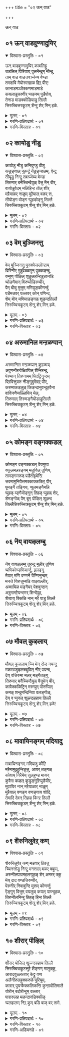 +++
title = "०२ ऊन् वाड"

+++

ऊन् वाड


## ०१ ऊन् वाडवुण्णादुयिर्

<details open><summary>विश्वास-प्रस्तुतिः - ०१</summary>

ऊन् वाडवुण्णादुयिर् कावलिट्टु  
उडलिल् पिरियाय् पुलनैन्दुम् नॊन्दु,  
ताम् वाड वाडत्तवञ्जॆय्य वेण्डा  
तमदावि मैयोरुलहाळ हिऱ् पीर्\!  
कानाडमञ्ञैक्कणमाडमाडे  
कयलाडुकाणीर् प्पऴनम् पुडैपोय्,  
तेनाड माडक्कॊडियाडु तिल्लै  
त्तिरुच्चित्तरकूटम् शॆन्ऱु शेर् मिन् हळे.
</details>

<details><summary>मूलम् - ०१</summary>

ऊन् वाडवुण्णादुयिर् कावलिट्टु  
उडलिल् पिरियाय् पुलनैन्दुम् नॊन्दु,  
ताम् वाड वाडत्तवञ्जॆय्य वेण्डा  
तमदावि मैयोरुलहाळ हिऱ् पीर्\!  
कानाडमञ्ञैक्कणमाडमाडे  
कयलाडुकाणीर् प्पऴनम् पुडैपोय्,  
तेनाड माडक्कॊडियाडु तिल्लै  
त्तिरुच्चित्तरकूटम् शॆन्ऱु शेर् मिन् हळे.
</details>

<details><summary>गरणि-प्रतिपदार्थः - ०१</summary>

ऊन् वाड = मांसवु ऒणगुवन्तॆ, उण्णादु = उण्णदे \(उपवासविद्दु\), उयिर् = प्राणगळिगॆ, कावलिट्टु = कावलु हाकि, उडलिल् = देहदल्लि, पिरिया = अगलदॆ इरुव, पुलन् = इन्द्रियगळु, ऐन्दुम् = ऐदन्नू, नॊन्दु = नोयिसि, ताम् वाडवाड = नीवुगळे बाडि सॊरगुवन्तॆ, तवम = तपस्सन्नु, शॆय्य वेण्डा = माडबेडि, तमदु आ = निम्मदे आगि, इमैयोर् उलहु = अवरर लोकवन्नु, आळहिऱ् पीर् = आळलिरुववरे, कान् आड = काडुगळु \(तोपुगळु\) अलुगाडुत्तिरुव, मञ्ञै = नविलुगळ, कणम् = तण्डगळु, आड = आडुवन्थ, माडे = पशुगळे, कयल् = मीनुगळे, आड = आडुवन्थ, स्थळवन्नु, काणीर् = काणिरि, पऴनम् = सरोवरगळ, पुडै = मग्गुलल्लि, पोय् = होगि, तेन् आड = दुम्बिगळु आडुवन्थ, माडम् = महडि मनॆगळ, कॊडि आडु = ध्वजगळु आडुत्तिरुव, तिल्लै तिरुच्चित्तरकूटम् = तिल्लै चित्रकूट क्षेत्रवन्नु, शॆन्ऱु = होगि, शेर् मिन् हळे = सेरिरि. 
</details>

<details><summary>गरणि-विस्तारः - ०१</summary>

निम्मदॆ आद अमरर लोकवन्नु आळलिरुववरे, मांसवु ऒणगुवन्तॆ उण्णदॆ उपवासविद्दुकॊण्डु, प्राणगळिगॆ कावलिट्टु, देहदल्लि अगलदॆ इरुव पञ्चेन्द्रियगळन्नु नोयिसि, नीवू बाडि सॊरगुवन्तॆ तपस्सन्नु माडबेडि. काडुगळु तोपुगळू आडुत्तिरुव, नविलुगळ तण्डगळु आडुत्तिरुव, पशुगळू, मीनुगळू आडुत्तिरुव, स्थळवन्नु काणिरि. सरोवरगळ मग्गुलल्लि होगि, दुम्बिगळु आडुत्तिरुव महडिमनॆगळ ध्वजगळु \(बळ्ळिगळू\) आडुत्तिरुव तिल्लै तिरुच्चित्रकूटवॆम्ब क्षेत्रक्कॆ होगि सेरि.

पुण्यक्षेत्रगळिगॆ होगुवुदु भक्तिय उत्कर्षक्कू मोक्षक्कू बहळ सुलभवाद उपायवॆन्दु इल्लि आळ्वाररु स्वारस्यवागि हेळुत्तारॆ. 

आळ्वाररु हेळुत्तारॆ- मोक्षक्कॆ मार्गवावुदु? वेदगळ कालदिन्दलू बन्दिरुव ऎरडु मार्गगळिवॆ. ऒन्दु निवृत्ति मार्ग; मत्तॊन्दु प्रवृत्ति मार्ग. निवृत्ति मार्गद रीतियल्लि मनुष्यनु प्रापञ्चिकवाद वस्तुविषयगळिन्द, आशॆ आकाङ्क्षॆगळिन्द, इन्द्रियचापल्यक्कॆ ऒळगागुव ऎल्लदरिन्दलू दूरवागुवुदु. इन्द्रियगळन्नु जयिसि मनस्सन्नु निग्रहिसि भगवन्तनन्नु पडॆयुवुदु. प्रवृत्ति मार्गदल्लि मनुष्यनु प्रपञ्चद नडुवॆये इद्दुकॊण्डु, प्रापञ्चिक सुखसन्तोषगळन्नु अनुभविसुत्तले, भगवन्तनन्नु काणुवुदु.

मनस्सन्नु निग्रहिसुवुदक्कॆ, इन्द्रियगळन्नु वशपडिसिकॊळ्ळुवुदक्कॆ, निवृत्तिमार्गदल्लि, देहवन्नु चॆन्नागि दण्डिसबेकु. अदक्कागि, उपवासादि व्रतगळन्नाचरिसुवुदु. प्राणरक्षणॆगॆन्दु गॆड्डॆगॆणसुगळन्नु तिन्नुवुदु, नीरु कुडियुवुदु. इन्द्रियगळन्नु कुन्दिसुवुदक्कागि कठिणवाद रीतियल्लि, ऎन्दरॆ, बॆङ्किय नडुवॆयो, उरिबिसिलिनल्लियो, कुत्तिगॆय तनक नीरिनल्लियो इद्दुकॊण्डु, अवुगळिन्द ऒदगुव कष्टगळन्नु सङ्कटगळन्नु लॆक्किसदॆ, तपस्सु माडुवुदु. आदरॆ, इष्टु कष्टपट्टु देहदण्डनॆ माडुवुदरिन्द बरुवुदेनु? उपवास तपस्सुगळिन्द मांसवु क्षीणिसुत्तदॆ. अदर बल कुग्गुत्तदॆ. मैऒणगुत्तदॆ. इन्द्रियगळिगू देहक्कू नोवुण्टागुत्तदॆ. दुर्जयवाद इन्द्रियगळन्नु जयिसिदन्तॆ आगुवुदे इल्ल. 

ई कठिणवाद मार्गवन्नु हिडियदॆ, मोक्षार्थिगळु सरळवाद हितकरवाद इन्नॊन्दु मार्गवन्नु अनुसरिसबेकु. प्रकृतिये नक्कु नलिसुव रम्यवाद स्थळगळल्लि भगवन्तनु अर्चावतारियागि नॆलसिरुवुदरिन्द, मोक्षार्थिगळु, याव बगॆय त्यागवन्नू माडदॆ, प्रकृतिय नडुवॆये इद्दुकॊण्डु, भगवन्त आ दिव्यमूर्तियन्नु कण्डु, कण्मनगळन्नु तणिसि, मनसार हॊगळि हाडुत्ता आनन्दिसबेकु. ई बगॆय पुण्यक्षेत्रगळु भारतदेशदल्लि हेरळवागिवॆ. “तिल्लैतिरुच्चित्रकूटम्” ऎम्बुदु अन्थ ऒन्दु क्षेत्र. पुरातनवाद प्रसिद्धवाद स्थळविदु. काडिनिन्द, विधविधवाद गिडमरबळ्ळिगळिन्द तुम्बिरुव सुन्दरवाद स्थळ. मरगिडगळन्नाश्रयिसि गाळियु हितकरवागि बीसुत्ता, अवुगळन्नु अलुगिसुवुदु. कॆळगॆ, नॆरळल्लि नविलुगळ तण्डगळु मैमरॆतु तम्म गरिगळन्नु कॆदरि कुणियुत्ता नलियुत्तिरुवुदन्नु आ मरगिडगळु अनुकरिसुवुवो काणॆ\! समृद्धवागि बॆळॆदिरुव हसुरुहुल्लन्नु मेयुत्ता, तम्पाद नीरन्नु कुडियुत्ता दनकरुगळु अल्लि आनन्दिसुत्तवॆ. अल्लिरुव नीरनॆलॆगळल्लि मीनुगळु स्वच्छन्दवागि चिम्मुत्ता नॆगॆदाडुत्तवॆ. दुम्बिगळु मधुपानमाडि मत्तवागि गानमाडुत्तवॆ, हीगॆ आनन्दवे मैवॆत्तन्तॆ इरुव ई रम्यवाद प्रकृतिय नडुवॆ, सुन्दरवाद महडिमनॆगळ मेलॆ ध्वजगळु हाराडुत्तिरलु, भगवन्तनु नित्यवासमाडुव ई दिव्यक्षेत्रक्कॆ मोक्षार्थियु होगलेबेकु. अदक्कॆ सरोवरगळ मग्गुलल्ले ऒळ्ळॆय दारियिदॆ. अल्लि, भगवन्तनन्नु सन्दर्शिसि, कण्मनगळन्नु तणिसि, मनसारहॊगळि हाडुत्ता बन्दरॆ, मोक्षवु तप्पदॆ लभिसुवुदु.
</details>


## ०२ कायोडु नीडु

<details open><summary>विश्वास-प्रस्तुतिः - ०२</summary>

कायोडु नीडु कनियुण्डु वीशु  
कडुङ्गाल् नुहर्न्दु नॆडुङ्जालम्, ऐन्दु  
तीयूडु निन्ऱु तवञ्जॆय्य वेण्डा  
तिरुमार् बनैच्चिन्दैयुळ् वैत्तु मॆन् बीर्,  
वायोडुवेदम् मलिहिन्ऱ तॊल् शीर्  
मऱैयाळर् नाळुम् मुऱैयाल् वळर् त्त,  
तीयोङ्ग वोङ्ग प्पुहऴोङ्गु तिल्लै  
त्तिरुच्चित्रकूटम् शॆन्ऱु शेर् मिन् हळे.
</details>

<details><summary>मूलम् - ०२</summary>

कायोडु नीडु कनियुण्डु वीशु  
कडुङ्गाल् नुहर्न्दु नॆडुङ्जालम्, ऐन्दु  
तीयूडु निन्ऱु तवञ्जॆय्य वेण्डा  
तिरुमार् बनैच्चिन्दैयुळ् वैत्तु मॆन् बीर्,  
वायोडुवेदम् मलिहिन्ऱ तॊल् शीर्  
मऱैयाळर् नाळुम् मुऱैयाल् वळर् त्त,  
तीयोङ्ग वोङ्ग प्पुहऴोङ्गु तिल्लै  
त्तिरुच्चित्रकूटम् शॆन्ऱु शेर् मिन् हळे.
</details>

<details><summary>गरणि-प्रतिपदार्थः - ०२</summary>

कायॊडु = कायियन्नू, नीडु कनि = कळित हण्णन्नू, उण्डु = उण्डु, वीशु = बीसुव, कडु काल् = कॆट्टगाळियन्नु, नुहर्न्दु = सेविसि, नॆडुङ्गालम् = बहुकाल, ऐन्दु तीऊडु= पञ्चाग्निगळ नडुव, निन्ऱु = \(निन्तु\) इद्दुकॊण्डु, तवम् = तपस्सन्नु, शॆय्य वेण्डा = तपस्सु माडबेड, तिरुमार् बनै = श्रीदेवियन्नु वक्षदल्लि उळ्ळवनन्नु, चिन्दैयुळ् = चिन्तनॆयल्लि, वैत्तुम् ऎन् बीर् = इट्टुकॊळ्ळबेकॆन्नुववरे, वाय् = बायल्लि, ओदु वेदम् = वेदवन्नु पठिसुत्ता, मलिहिन्ऱ = मलॆतिरुव, तॊल् शीर् = पुरातनकीर्तियन्नुळ्ळ, मऱैयाळर् = वेदविद्वांसरु, नाळुम् = ऎडॆबिडदॆ, मुऱैयाल् = क्रमबद्धवागि, वळर् त्त = बॆळॆसिकॊण्डु बन्द, ती= अग्निकार्यगळु, ओङ्ग ओङ्ग = वृद्धिहॊन्दुत्ता हॊन्दुत्ता, पुहऴ् = कीर्तियु, ओङ्गु = बॆळॆदिरुव, तिल्लै तिरुचित्रकूटम् = तिल्लैचित्रकूटक्कॆ, शॆन्ऱु= होगि, शेर् मिन् हळे = सेरिरि. 
</details>

<details><summary>गरणि-विस्तारः - ०२</summary>

श्रीदेवियन्नु वक्षस्थलदल्लि उळ्ळवन चिन्तनॆयल्लिये इरबेकॆन्नुववरे, कायियन्नू कळिक ऒणगिद हण्णन्नू तिन्दु, बीसुव कॆट्ट गाळियन्नु सेविसि, बहुकाल पञ्चाग्निगळ नडुवॆ इद्दुकॊण्डु तपस्सन्नु माडबेडिरि. बायल्लि वेदवन्नु पठिसुत्ता मलॆतिरुव पुरातन कीर्तियन्नुळ वेद विद्वांसरु ऎडॆबिडदॆ क्रमबद्धवागि बॆळॆसिकॊण्डु बन्द अग्निकार्यगळु हॆच्चुहॆच्चागि नडॆयुत्तिरुव कीर्तिबॆळॆदिरुव तिल्लै तिरुचित्रकूटक्कॆ होगि सेरिरि. 

आळ्वाररु हेळुत्तारॆ- लक्ष्मीपतियाद श्रीमन्नारायणनन्नु ऎडॆबिडदॆ चिन्तिसुत्ता मोक्षवन्नु गळिसिकॊळ्ळबेकॆन्नुववरे, काडिनल्लि निमगॆ सिक्किद कायन्नो कळित हण्णन्नो तिन्नुत्ता, ऒळ्ळॆयदु कॆट्टदु ऎन्नदॆ ऎन्थ गाळि बीसिदरॆ अदन्नु सेविसुत्ता, लॆक्कविल्लदष्टु काल पाञ्चाग्निगळ नडुवॆ निन्तो, कुळितो, बहळ कठिणवाद तपस्सन्नु आचरिसबेकाद्दिल्ल. अदु देहवन्नु व्यर्थवागि दण्डिसि कृशिसुव प्रयत्न मात्रवे. नीवु बहुकालदिन्द जपिसुत्ता, गार्हपत्याग्नियल्लि विधिवत्तागि मूरुवेळॆगळन्नु नडॆसबेकाद अग्निकार्यगळ मूलक, अदन्नु बॆळॆसिकॊण्डु बरुव सिरिवन्तराद वैदिकरु नॆलसिरुव तिल्लै तिरुचित्रकूटक्कॆ होगि सेरिरि. अल्लि पवित्रवाद आ वैदिकरु भजिसि पूजिसुव भगवन्तन सेवॆ माडुत्ता, मुक्तियन्नु सुलभवागि पडॆयिरि.
</details>


## ०३ वॆम् बुञ्जिनत्तु

<details open><summary>विश्वास-प्रस्तुतिः - ०३</summary>

वॆम् बुञ्जिनत्तु पुनक्केऴलॊन्ऱाय्  
विरिनीर् मुदुवॆळ्ळमुन् पुक्कऴन्दु,  
वम्बुण् पॊऴिल् शूऴुलहन्ऱिडुत्तानडि  
प्पोडणैवान् विरुप्पोडिरुप्पीर्,  
पैम् बॊन्नु मुत्तुम् मणियुङ्कॊणर्न्दु  
पडैमन्नवर् पल्लवर् कोन् पणिन्द,  
शॆम् बॊन् मणिमाडङ्गळ् शूऴन्दतिल्लै  
त्तिरुच्चित्रकूटम् शॆन्ऱु शेर् मिन् हळे.
</details>

<details><summary>मूलम् - ०३</summary>

वॆम् बुञ्जिनत्तु पुनक्केऴलॊन्ऱाय्  
विरिनीर् मुदुवॆळ्ळमुन् पुक्कऴन्दु,  
वम्बुण् पॊऴिल् शूऴुलहन्ऱिडुत्तानडि  
प्पोडणैवान् विरुप्पोडिरुप्पीर्,  
पैम् बॊन्नु मुत्तुम् मणियुङ्कॊणर्न्दु  
पडैमन्नवर् पल्लवर् कोन् पणिन्द,  
शॆम् बॊन् मणिमाडङ्गळ् शूऴन्दतिल्लै  
त्तिरुच्चित्रकूटम् शॆन्ऱु शेर् मिन् हळे.
</details>

<details><summary>गरणि-प्रतिपदार्थः - ०३</summary>

वॆम् बुम्= अतिशयवाद, चिनत्तु = कोपद, पुनम् = बॆट्टद तप्पलिन, केविल् ऒन्ऱु आय् = हन्दियॊन्दागि, विरिनीर् = विस्तारवागि हरडिद, मुदुनीर् = कडलिन, वॆळ्ळम् = प्रवाहद, उळ् = ऒळ्गॆ, पुक्कु = हॊक्कु, अऴुन्दु = मुळुगि, वम् बु उण्= परिमळवन्नु बीसुव, पॊऴिल् = तोपुगळिन्द सुत्तुवरिदिरुव, उलहु = भूलोकवनु, अन्ऱु = अन्दु, ऎडुत्तान् = ऎत्तिदवन \(उद्धरिसिदवन\), अडिपोदु= पादकमलगळन्नु, अणैवान् = सेरबेकॆम्ब, विरुप्पोडु = आशॆयिन्द, इरुप्पीर् = कूडिरुववरे, पै = सुन्दरवाद, पॊन्नु = हॊन्नन्नू, मुत्तुम्= मुत्तुगळन्नू, मणियुम् = रत्नगळन्नू, कॊणर्न्दु = तन्दु, पडै = सेनॆगळिण्ड कूडिद, मन्नवर् = राजरू, पल्लवर् कोन् = पल्लवर राजनू, पणिन्द = सेवॆसल्लिसिद, शॆम् = कॆम्पु, पॊन् = चिन्नदिन्दलू, मणि = रत्नगळिन्दलू कूडि आद, माडाङ्गळ् = महडि मनॆगळिन्द, शूऴ्न्द = सुत्तुवरिदिरुव, तिल्लै तिरुचित्रकूटम् = तिल्लैतिरुचित्रकूटवन्नु, शॆन्ऱु = होगि, शेर् मिन् हळे = सेरिरि. 
</details>

<details><summary>गरणि-विस्तारः - ०३</summary>

असाध्यवाद कोपद बॆट्टद \(काडिन\) हन्दियॊन्दागि, विस्तारवागि हरडिरुव कडलिन प्रवाहद ऒळक्कॆ हॊक्कू, मुळुगि, परिमळवन्नु बीसुव तोपुगळिन्द सुत्तुवरिदिरुव भूलोकवन्नु, अन्दु, ऎत्ति उद्धरिसिदवन पादकमलगळन्नु सेरबेकॆम्ब आशॆयिन्द कूडिरुववरे, सुन्दरवाद हॊन्नु, मुत्तु, रत्नगळन्नु तन्दु सेनॆगळिन्द कूडिद राजरू पल्लवराजनू सेवॆसल्लिसिद कॆम्पु चिन्न मत्तु रत्नगळन्तॆ इरुव महडिमनॆगळिन्द सुत्तुवरिदिरुव तिल्लै तिरुचित्रकूटक्कॆ होगि सेरिरि.

आळ्वाररु हेळुत्तारॆ- हिन्दॆ, हिरण्याक्षनु भूमियन्नु कद्दु, अदरॊन्दिगॆ कडलल्लि अडगिकॊण्डाग, भगवन्तनु काडुहन्दिय रूपवन्नु तळॆदु, कडलल्लि आळक्कॆ मुळुगि, सस्यसमृद्धवू सुन्दरवू आद भूमियन्नु उद्धरिसिदनु. अदरल्लि वासिसुव जनरन्नु उद्धरिसुवुदु अवनिगॆ हॆच्चल्ल. भगवन्तन पादारविन्दगळन्नु सेरबेकॆम्ब आशॆयुळ्ळवरे, राजाधिराजरु तम्मतम्म विशिष्टसेनापरिवारदॊन्दिगॆ, हॊन्नु मुत्तु रत्नगळन्नु सुरिदु, पादसेवॆ सल्लिसिद तिल्लैतिरुचित्रकूटक्कॆ होगि, भगवन्तनन्नु भजिसि पूजिसि, बहळ सुलभवागि मुक्तियन्नु पडॆयिरि.
</details>


## ०४ अरुमानिल मन्ऱळप्पान्

<details open><summary>विश्वास-प्रस्तुतिः - ०४</summary>

अरुमानिल मन्ऱळप्पान् कुऱळाय्  
अवुणन्पॆरुवेळ्वियिल् शॆन्ऱिरन्दु,  
पॆरुमान् तिरुनामम् पिदट्रिनुन्दम्  
पिऱवित्तुयरु नीङ्गुदुमॆन्नऱ् पीर्,  
करुमाकडलुळ् किडन्दानुवन्दुहवैना  
वाविनणैप्पळ्ळियिन् मेल्,  
तिरुमाल् तिरुमङ्गैयॊडाडुतिल्लै  
त्तिरुच्चित्रकूटम् शॆन्ऱु शेर् मिन् हळे.
</details>

<details><summary>मूलम् - ०४</summary>

अरुमानिल मन्ऱळप्पान् कुऱळाय्  
अवुणन्पॆरुवेळ्वियिल् शॆन्ऱिरन्दु,  
पॆरुमान् तिरुनामम् पिदट्रिनुन्दम्  
पिऱवित्तुयरु नीङ्गुदुमॆन्नऱ् पीर्,  
करुमाकडलुळ् किडन्दानुवन्दुहवैना  
वाविनणैप्पळ्ळियिन् मेल्,  
तिरुमाल् तिरुमङ्गैयॊडाडुतिल्लै  
त्तिरुच्चित्रकूटम् शॆन्ऱु शेर् मिन् हळे.
</details>

<details><summary>गरणि-प्रतिपदार्थः - ०४</summary>

अरु = बहळ, मा = दॊड्ड, निलम् = भूमियन्नु, अन्ऱु = अन्दु, अळप्पान् = अळॆयुवुदक्कागि, कुऱळ् आहि = वामनरूपियागि, अवुणन् = राक्षसन,पॆरु = दॊड्ड, वेळ् वियिल् शॆन्ऱु = याग शालॆगॆ होगि, इरन्दु = याचिसिद, पॆरुमान् = सर्वेश्वरन, तिरु = पवित्रवाद, नामम् = नामवन्नु, पिदट्रि = ऒदरुत्ता, नुम् तम् = निम्मनिम्म, पिऱवि = जन्मगळ, तुयर् = दुःखवन्नु, नीङ्गुदुम् = नीगिसिकॊळ्ळबेकॆन्दु, ऎन्नहिऱ् पीर् = नॆनॆयुत्तिरुववरे \(भाविसिकॊण्डिरुववरे\), करु = कप्पगॆ, मा = बलुदॊड्डदाद, कडल् उळ् = कडलल्लि,कवै = कवलु, ना = नालगॆय, अरविन् = हाविन, पळ्ळियिन् अणै मेल् = मॆत्तनॆय \(मलगुव\) हासुगॆय मेलॆ, उवन्दु = मॆत्तनॆय \(मलगुव\) हासुगॆय मेलॆ, उवन्दु = आनन्ददिन्द, किडन्दान् = पवडिसिरुव, तिरुमाल् = सर्वेश्वरनु, तिरुमङ्गैयोडु = श्रीदेवियॊडनॆ, आडु = \(नित्यवासमाडुव\) विहरिसुव, तिल्लैतिरुचित्रकूटम् = तिल्लैतिरुचित्रकूटवन्नु, शॆन्ऱु= होगि, शेर् मिन् हळे = सेरिरि. 
</details>

<details><summary>गरणि-विस्तारः - ०४</summary>

दिव्याद्भुत सामर्थ्यवुळ्ळ सर्वेश्वरन पवित्रनामगळन्नु ऎडॆबिडदॆ नॆनॆयुत्ता उच्चरिसुत्ता मनुष्यनु तन्न जन्मजन्मान्तरगळ पापराशियन्नु तॊडॆदु हाकबहुदु. ई जन्मद दुःखसङ्कटगळन्नु तॊलगिसिकॊळ्ळबहुदु. पुनर्जन्मवन्नु नीगिसिकॊळ्ळबहुदु. हीगॆ भाविसिकॊण्डु, भगवन्तन नामोच्चारणॆ माडुत्तले कालकळॆयुव भक्तरिगॆ आळ्वाररु हितवचनवन्नु नुडियुत्तारॆ. “अपारवाद कडलल्लि शेषनमेलॆ पवडिसिरुव सर्वेश्वरनु श्रीदेवियॊडनॆ विहरिसुत्ता, तिल्लैतिरुचित्रकूटदल्ले नॆलसिद्दानॆ. अल्लिगॆ होगि, भगवन्तन पादारविन्दगळन्नु सन्दर्शिसि, अवनन्नु भजिसि पूजिसि, सुलभवागि मोक्षवन्नु पडॆयिरि”. 

विस्तारवाद भूलोकवन्नॆल्ला तन्न ऒन्दे हॆज्जॆयिन्द अळॆदुकॊण्डद्दु वामन-त्रिविक्रमर अद्भुत पराक्रमवॆम्बुदु स्वामिय सामर्थद ऒन्दु निदर्शन मात्र.
</details>


## ०५ कोमङ्ग वङ्गक्कडल्

<details open><summary>विश्वास-प्रस्तुतिः - ०५</summary>

कोमङ्ग वङ्गक्कडल् वैयमुय्य  
क्कूलमन्नरङ्गम् मऴुविल् तुणिय,  
तामङ्गमरुळ् पडैतॊट्टवॆन्ऱि  
त्तवमामुनियैत्तमक्काक्ककिऱ् पीर्,  
पूमङ्गै तङ्गिय, प्पुलमङ्गैमन्नि  
प्पुहऴ् म्ङ्गैयॊङ्गुन् तिहऴ् प्पुहळ् शेर्,  
शेमङ्गॊळ् पैम् बूम् पॊऴिल् शूऴ्न्द  
तिल्लैत्तिरुच्चित्रकूटम् शॆन्ऱु शेर् मिन् हळे.
</details>

<details><summary>मूलम् - ०५</summary>

कोमङ्ग वङ्गक्कडल् वैयमुय्य  
क्कूलमन्नरङ्गम् मऴुविल् तुणिय,  
तामङ्गमरुळ् पडैतॊट्टवॆन्ऱि  
त्तवमामुनियैत्तमक्काक्ककिऱ् पीर्,  
पूमङ्गै तङ्गिय, प्पुलमङ्गैमन्नि  
प्पुहऴ् म्ङ्गैयॊङ्गुन् तिहऴ् प्पुहळ् शेर्,  
शेमङ्गॊळ् पैम् बूम् पॊऴिल् शूऴ्न्द  
तिल्लैत्तिरुच्चित्रकूटम् शॆन्ऱु शेर् मिन् हळे.
</details>

<details><summary>गरणि-प्रतिपदार्थः - ०५</summary>

को = \(दुष्ट\) क्षत्रियरु, मङ्ग = नाशवागुवन्तॆयू, वङ्गम् कडल् = दॊड्ड हडगुगळु सञ्चरिसुव कडलिनिन्द सुत्तुवरिद, वैयम् = भूलोकवु, उय्य = उज्जीवनगॊळ्ळुवन्तॆयू, कुलमन्नर् = श्रेष्ठराजन, अङ्गम् = अङ्गगळु, मऴुविल् = गण्डुगॊडलियिन्द, तुणिय = तुण्डरिसुवन्तॆयू, ताम् = ताने, अङ्गु = आ, अमरुळ् = युद्धरङ्गदल्लि, पडैतॊट्ट = आयुधवन्नु हिडिदु, वॆन्ऱि = जयवन्नु पडॆद, तवम् = तपस्वियाद, मा = महा, मुनियै = मुनियन्नु, तमक्कू = निम्मन्नु आक्कूहिर् पीर् = उद्धरिसुववननागि माडिकॊळ्ळलॆळसुववरे, पू मङ्गै = श्रीदेवियु, तङ्गि = तङ्गि इरुव, पुलम् मङ्गै = भूदेवियु, मन्नि = नॆलसिरुव, पुहऴ् मङ्गै = कीर्तिदेवियु, ऎङ्गुम् = ऎल्लॆल्लियू, तिहऴ = बॆळगलु, पुहऴ् शेर् = हॊगळिकॆयिन्द कूडिद, शेमम् कॊळ् = क्षेमदिन्दिरुव, पै = हरडिद सॊबगिन, पू पॊऴिल् = हूदोटगळिन्द, शूऴ्न्द = सुत्तुवरिदिरुव, तिल्लै तिरुचित्रकूटम् = तिल्लै तिरुचित्रकूटवन्नु, शॆन्ऱु = होगि, शेर्मिन् हळे = सेरिरि. 
</details>

<details><summary>गरणि-विस्तारः - ०५</summary>

दुष्टक्षत्रियरु नाशवागुवन्तॆयू, दॊड्डदॊड्ड हडगुगळु सञ्चरिसुव कडलिनिन्द सुत्तुवरिदिरुव भूलोकवु उज्जीविसुवन्तॆयू, श्रेष्ठनाद राजन अङ्गगळु गण्डुगॊडलियिन्द तुण्डरिसि बीळुवन्तॆयू, ताने आ युद्धभूमियल्लि आयुधवन्नु हिडिदुजयगळिसिद तपस्वियाद महामुनियन्नु निम्म उद्धारकनन्नागि माडिकॊळ्ळलॆळसुववरे, श्रीदेवियू भूदेवियू नित्यवासमाडुव मत्तु कीर्तिदेवियु ऎल्लॆल्लियू बॆळगुव हॊगळिकॆयिन्द कूडिद क्षेमदिन्दिरुव हरडिद सॊबगिन हूदोटगळिन्द सुत्तुवरिदिरुव तिल्लैतिरुचित्रकूटक्कॆ होगि सेरिरि.

ई पाशुरदल्लि भगवन्तन दशावतारगळल्लि ऒन्दाद परशुरामावतारद हिरिमॆयन्नु आळ्वाररु हॊगळिहाडिद्दारॆ. 

भगवन्तन विभवावतारगळन्नु अरितुकॊळ्ळुवुदु सुलभवल्ल. विभवावतारगळल्लि मुख्यवॆन्दू अमुख्यवॆन्दू ऎरडु बगॆयागि विङ्गडिसिद्दारॆ. अमुख्यवाद विभववतारवन्नू स्वरूपावेशावतारवॆन्दू शक्त्यावेशावतारवॆन्दू ऎरडु बगॆयन्नु गुरुतिसुत्तारॆ. भगवन्तनु तन्न स्वरूपदॊडनॆ चेतनरल्लि आवेशहॊन्दुवाग स्वरूपवेशविभवादतारव् उण्टागुत्तदॆ. परशुराम, बलराम – इवरु ई बगॆय अवतारक्कॆ निदर्शन. ई अवतारक्कॆ कारणवाद गुरियन्नु साधिसिद कूडले इदु तानागि अडगिहोगुत्तदॆ.  
शक्त्यावेश विभवातारदल्लि भगवन्तनु तन्न शक्तिय अंशवन्नु चेतनरल्लि आवेशगॊळिसुत्तानॆ. अर्जुन, व्यास,- इवरु ई बगॆय अवतारक्कॆ निदर्शनवॆन्नबहुदु.  
गुरियन्नु साधिसुववरॆगॆ मात्रवे आ चेतनरल्लि भगवच्छक्तियिद्दु अदु साधनॆयाद कूडले शक्ति अळियुत्तदॆ. 

परशुरामावतारवॆन्दु ई बगॆय विभवावतारवुण्टादुदेतक्कॆ? इदक्कॆ कारणवे दुष्टशक्तिय निरसन. ई अवतारद कथॆयन्नु सङ्क्षेपवागि हेळबहुदु. हिन्दॆ, कार्तवीर्यार्जुन ऎम्बवनु ऒब्ब श्रेष्ठराज. अवनु हैहयदेशर राज. माहिष्मति ऎम्ब नगरदल्लिद्द. अवनु श्रीमन्नारायणन अंशवाद दत्तात्रेयनन्नु आराधिसि, आतन अनुग्रहदिन्द साविरतोळुगळन्नू, शत्रुदुस्साध्यवाद पराक्रमवन्नू, अपरिमित देहबलवन्नू, आणिमाद्यष्ट सिद्धिगळन्नू पडॆदुकॊण्ड. इदरिन्द, कॊब्बिदवनागि, ऒन्दु दिन अवनु तन्न स्त्रीयरॊडनॆ रेवानदियल्लि जलक्रीडॆयाडलु बन्द. नदियल्लि नीरु अदक्कॆ तक्कष्टु इल्लद कारण, तन्न साविर तोळुगळिन्द अदक्कॆ बलवाद ऒड्डु कट्टिदनु. अदे समयदल्लि लङ्कॆय राजनाद रावणासुरनु कार्तवीर्यनन्नु सोलिसिबिडबेकॆन्दु बयसि, तन्न अपारसेनॆयन्नु तन्दु आ नदिय मरळदण्डॆय मेलॆ बीडुबिट्टिद्दनु. कार्तवीर्यन ऒड्डिनिन्द नदियल्लि नीरु तुम्बि, बेरॆबेरॆ शाखॆगळागि रभसदिन्द हरियलु मॊदलायितु. रावणन सैन्यवॆल्ल इदरिन्द कॊच्चिहोयितु. इदन्नु कण्डु रावणनिगॆ कोप बन्तु. कार्तवीर्यनॊडनॆ युद्धक्कॆ निन्तनु. कार्तवीर्यनु अवनन्नु ऒन्दु सण्ण कोतियन्नु कट्टुवन्तॆ कट्टि हाकि, बहुकाल सॆरॆयल्लिट्टनु. अवन अवस्थॆयन्नु स्त्रीयरॆल्लरू नोडि कैतट्टि नक्करु. ऎष्टो कालद बळिक रावणनु सॆरॆयिन्द मुक्तनागि लङ्कॆयन्नु सेरिदनु. कार्तवीर्यनॆन्दरॆ अष्टु शक्तिवन्त\! 

ऒन्दु सल ई कार्तवीर्यनु बेटॆयाडलु काडिगॆ होद. अल्लि स्वेच्छॆयागि सञ्चरिसुत्ता, जमदग्नि महर्षिगळ आश्रमक्कॆ बन्दनु. अतिथियागि बन्द राजनन्नु महर्षिगळु यथोचितवागि गौरविसिदरु. स्वर्गदिन्द, तम्म तपश्शक्तियिन्द, कामधेनुवन्नु करॆतरिसि, अदर सहायदिन्द कार्तवीर्यनिगू अवन परिवारक्कू अत्युत्तमवाद आतिथ्यवन्नु नडॆसिदनु. काडिन ऋषिगॆ इष्टॆल्ल उपचारमाडलु हेगायितु ऎन्दु कार्तवीर्यनिगॆ तिळिद कूडले, अवनु अदक्कॆ मुख्यआधारवाद कामधेनुवन्नु बलात्कारदिन्द ऎळॆदुकॊण्डु तन्न नगरक्कॆ ऒय्युवन्तॆ तन्नवरिगॆ आज्ञापिसिदनु. महर्षिगळु बेडवॆन्दरू, कामधेनुवे अड्डिपडिसिदरू बिडलिल्ल. 

जमदग्नि महर्षिगळिगॆ परशुरामनु ऒब्ब मग. अवनिगॆ विष्णुधनुस्सू गण्डुगॊडलियू आयुधगळु. कार्तवीर्यन हद्दुमीरिद वर्तनॆ परशुरामनिगॆ तिळियितु. कूडले, अवनु, कार्तवीर्यनन्नु बॆन्नट्टिदनु. अवनन्नु होराटदल्लि ऎदुरिसि, अवन साविर तोळुगळन्नु कडिदुहाकिदनु. कार्तवीर्यन अनेक मक्कळु परशुरामन अमित पराक्रमक्कॆ हॆदरि, कामधेनुवन्नु अवनिगॆ तन्दु ऒप्पिसिबिट्टरु. आदरॆ, अवरु तम्म द्वेषबुद्धियन्नु बिट्टुबिडदॆ, ऎल्लरू ऒट्टुगूडि, परशुरामनिल्लद समयवन्नु कादु, जमदग्नि महर्षिय आश्रमवन्नु प्रवेशिसि, आतन तलॆयन्नु कडिदु अदन्नु तम्मूरिगॆ कॊण्डॊय्दरु. परशुरामनु आश्रमक्कॆ बन्द कूडले, अवर उद्धटनतनक्कॆ कडुकोपगॊण्डु, तन्न गण्डुगॊडलियिन्दले अवरॆल्लरन्नू निर्नामगॊळिसिदनु. इदरिन्द आवेशगॊण्डु, क्षत्रिय कुलवे भूमियल्लिल्लदन्तॆ माडुवुदागि फणतॊट्टु इप्पत्तॊन्दु बारि भूप्रदक्षिणॆ नडॆसि, दुष्टक्षत्रियरनेकरन्नु निर्नामगॊळिसिदनु. 

दशरथरामनॆम्ब क्षत्रियनु जनकनल्लिद्द शिवधनुवन्नु मुरिदु सीतॆयन्नु मदुवॆयादनॆन्दु अवनिगॆ तिळियितु. सीताकल्याणद बळिक परिवारदॊडनॆ श्रीरामनु अयोध्यॆगॆ हिन्तिरुगुत्तिद्दाग, दारियल्लि अवनन्नु परशुरामनु अड्डगट्टि, तन्नल्लिद्द विष्णुधनुस्सिगॆ हॆदॆयेरिसॆन्दु अदन्नु ऒड्डिदनु. भगवन्त अंशावतारनाड श्रीरामनु आ धनुस्सिगॆ हॆदॆयेरिसिद्दल्लदॆ, अदक्कॆ ’लक्ष्य’वेनॆन्दु परशुरामनन्नु केळिदनु. आग परशुरामनु तन्न तहश्शक्तियन्नॆल्ला अदक्कॆ लक्ष्यवागिट्टु, तन्न हिन्दिन ’आवेश’ शक्तियन्नॆल्ला कळॆदुकॊण्डु, मत्तॆ मुनिवरनागि श्रीरामनन्नु तपस्सिगॆ होदनु. अदरॊन्दिगॆ परशुरामावतार समाप्तियायितु. परशुरामनु तन्न तायियाद रेणुकादेवियन्नू तन्न तम्मन्दिरन्नू तन्न तन्दॆय आज्ञॆयन्तॆ कडिदु हाकिद्दू, मत्तॆ तम्म तन्दॆयन्नु मॆच्चिसि अवरॆल्लरन्नू जीवन्तवागि पडॆदद्दू परशुरामावतारद मत्तॊन्दु अच्चरिय भाग. अदन्नु इल्लि बॆळॆसिल्ल. 

आळ्वाररु हेळुत्तारॆ- महातपस्वियू अमित पराक्रमियू, दिव्यतेजस्वियू, महामुनियू आद परशुरामनन्नु उपासिसुववरे, श्रीदेवि, भूदेवि, कीर्तिदेविगळॊडनॆ रम्यवाद प्रकृतिय नडुवॆ बॆळगुव भगवन्तनन्नु तिल्लै तिरु चित्रकूटक्षेत्रदल्लिये कण्डु आश्रयिसि, भजिसि पूजिसि, सुलभवागि मुक्तियन्नु पडॆयिरि. 

भगवन्तन बलभागदल्लि श्रीदेवियू ऎडबागदल्लि भूदेवियू नित्यवासमाडुत्तारॆ. कीर्तिदेवियॆम्ब मत्तॊब्ब महिषि भगवन्तन कीर्तियल्लि ऎडॆबिडदॆ ऎल्लॆल्लियू हरडुवुदरल्लि निरतळागिद्दाळॆ. ई मूवरु पट्ट महिषियरिन्द कूडिद भगवन्तनु तिल्लैतिरुचित्रकूटदल्लिये नॆलॆगॊण्डिद्दानॆ, ऎम्बुदु इल्लिय विवरणॆयॆनिसुत्तदॆ.
</details>


## ०६ नॆय् वायऴलम्बु

<details open><summary>विश्वास-प्रस्तुतिः - ०६</summary>

नॆय् वायऴलम्बु तुरन्दु मुन्नीर् तुणिय  
प्पणिकॊण्डणियार्न्दु, इलङ्गु  
मैयार् मणि वण्णनै यॆण्णिनुन्दम्  
मनत्ते यिरुत्तुम्बडि वाऴवल्लीर्,  
अव्वायिळ मङ्गैयर् पेशवुन्दान्  
अऱुमामऱैयन्दणर् शिन्दैपुह,  
शॆव्वाय् क्किळि नान् मऱै पाडु तिल्लै  
त्तिरुच्चित्रकूटम् शॆन्ऱु शेर् मिन् हळे.
</details>

<details><summary>मूलम् - ०६</summary>

नॆय् वायऴलम्बु तुरन्दु मुन्नीर् तुणिय  
प्पणिकॊण्डणियार्न्दु, इलङ्गु  
मैयार् मणि वण्णनै यॆण्णिनुन्दम्  
मनत्ते यिरुत्तुम्बडि वाऴवल्लीर्,  
अव्वायिळ मङ्गैयर् पेशवुन्दान्  
अऱुमामऱैयन्दणर् शिन्दैपुह,  
शॆव्वाय् क्किळि नान् मऱै पाडु तिल्लै  
त्तिरुच्चित्रकूटम् शॆन्ऱु शेर् मिन् हळे.
</details>

<details><summary>गरणि-प्रतिपदार्थः - ०६</summary>

नॆय् वाय् = बहळ हरितवाद बायुळ्ळ, अऴल् = बॆङ्कियन्नुगुळुव, अम्बु = बाणवन्नु, तुरन्दु = प्रयोगिसि, मुन्नीर् = समुद्रवन्नु, तुणिय = नाशपडिसलु यत्निसि, पणिकॊण्डु = \(अवन\) सेवॆयन्नु पडॆदु, अणि आर्न्द = आभरणगळिन्द तुम्बि, इलङ्गु = बॆळगुव, मै आर् = कपु तुम्बिद, मणिवण्ननै = नीलमणिय बण्णदवनन्नु, ऎण्णि = चिन्तिसि, नुन्दम् = निम्म निम्म, मनत्ते = मनदल्लि, इरुत्तुम् पडि = स्थिरगॊळिसुवन्तॆ, वाऴवल्लीर् = बदुकबल्लवरे, अव्वाय् = अन्थ बायियुळ्ळ, इळमङ्गैयर् = ऎळॆय हॆङ्गळु, पेशवुम् = हेळुत्तिरलु\(मातनाडुत्तिरलु\), तान् = अदु, अऱुम् = बहळ महत्ताद, मऱै = वेदपण्डितराद, अन्दणर् = \(वैदिक\) ब्राह्मणर, शिन्दैपुह = मनस्सन्नु होगुत्तिरलु, शॆम् वाय् किळि = कॆम्पुबायिन गिणियु, नान् मऱैपाडु = नाल्कुवेदगळन्नु हाडुत्तिरुव, तिल्लैतिरुचित्रकूटम् = तिल्लैतिरु चित्रकूटवन्नु, शॆन्ऱु = होगि, शेर्क् मिन् हळे = सेरिरि. 
</details>

<details><summary>गरणि-विस्तारः - ०६</summary>

ई पाशुरदल्लि भगवन्तन रामावतारद हिरिमॆयन्नु आळ्वाररु कॊण्डाडिद्दारॆ. यार मेलॆ कोपिसिकॊण्डरू सह, अवनु शरणु हॊक्कनॆन्दरॆ, अवनु कडुशत्रुवे आदरू सह अवनन्नु मन्निसि तन्नवनन्नागि माडिकॊळ्ळुव कारुण्य श्रीरामनदु. रावणन तम्मनाद विभीषणिगॆ अभयप्रदान माडिद्दू लङ्कॆय राज्यवन्नु रावणवधॆय नन्तर अवनिगॆ कट्टिद्दू ऒन्दु निदर्शन. विभीषणनु श्रीरामनिगॆ हेळिदनु “स्वामी, लङ्कॆयन्नु सेरबेकादरॆ समुद्रवन्नु दाटबेकु. अदक्कागि, तमगू तम्म सैन्यक्कू ऎडॆकॊडुवन्तॆ समुद्रराजनन्नु केळबेकल्लवे?” श्रीरामनु हाऎये कादुनोडिदनु. समुद्रराजन अलक्ष्यवन्नु कण्डु श्रीरामनु तीक्ष्णवाद अम्बन्नु तॊट्तु समुद्रवन्ने शोषिसिबिडुवॆनॆन्दू आग सेनॆयु सुलभवागि नडॆदु होगुबहुदॆन्दू सिद्धवागि निन्तनु. अदन्नु कण्डु समुद्रराजनु नडुनडुगुत्ता समुद्रक्कॆ सेतुवॆ कट्टबेकॆन्दू दक्कॆ तानु सहावन्नु माडुवुदागियू श्रीरामनल्लि नम्रनागि प्रार्थिसिकॊण्डनु. श्रीरामन कारुण्यक्कॆ इन्नॊन्दु निदर्शनविदु. भगवन्तनु परमकरुणाळु. अवनीग भक्तर उद्धारक्कागि तिल्लैतिरु चित्रकूटदल्लि नॆलसिद्दानॆ. 

तिल्लै तिरुचित्रकूटवु पुरातन संस्कृतियिन्द कूडिद्दु. अल्लि ऎल्लॆल्लियू वेदघोषवु तुम्बि तुळुकुत्तदॆ. वेदपारङ्गतराद वैदिक ब्राह्मणरु तावु अध्ययन अध्यापन माडुव नाल्कुवेदगळल्लियू प्रतिपादितवाद निजवस्तुवाद भगवन्तनन्नु अवर मनदल्लि स्थिरवागि नॆलॆगॊळिसि, अवनन्ने, कुरितु चिन्तिसुत्तिरुत्तारॆ. ऎळॆय वयस्सिन हॆण्णुमक्कळू सह आडुव मातुगळल्लि वेदवाक्यगळु तुम्बिरुत्तवॆ. इन्नू हेळुवुदादरॆ, अल्लि वासिसुव गिळिगळु हाडुवुदॆल्ल नाल्कुवेदगळे\! वेदाभ्यासद महिमॆ आ क्षेत्रदल्लि ऎष्टु गाढवादद्दु\!
</details>


## ०७ मौवल् कुऴलाय्

<details open><summary>विश्वास-प्रस्तुतिः - ०७</summary>

मौवल् कुऴलाय् च्चि मॆन् दोळ् नयन्दु  
मकरञ्जुऴलच्चुविल् नीर् पयन्द,  
दॆय् वत्तिरुमा मलर् मङ्गैतङ्गु  
तिरुमार् बनैच्चिन्दैयुळ् वैत्तुमॆन् बीर्,  
कावैक्कळिट्रिन् मरुप्पुम् पॊरुप्पिल्  
कमऴ् शन्दुमन्दिनिवा वलङ्गॊळ्,  
दॆय् व प्पुनल् शूऴ्न्दऴहाय तिल्लै  
त्तिरुच्चित्रकूटम् शॆन्ऱु शेर् मिन् हळे\!
</details>

<details><summary>मूलम् - ०७</summary>

मौवल् कुऴलाय् च्चि मॆन् दोळ् नयन्दु  
मकरञ्जुऴलच्चुविल् नीर् पयन्द,  
दॆय् वत्तिरुमा मलर् मङ्गैतङ्गु  
तिरुमार् बनैच्चिन्दैयुळ् वैत्तुमॆन् बीर्,  
कावैक्कळिट्रिन् मरुप्पुम् पॊरुप्पिल्  
कमऴ् शन्दुमन्दिनिवा वलङ्गॊळ्,  
दॆय् व प्पुनल् शूऴ्न्दऴहाय तिल्लै  
त्तिरुच्चित्रकूटम् शॆन्ऱु शेर् मिन् हळे\!
</details>

<details><summary>गरणि-प्रतिपदार्थः - ०७</summary>

मौवल् = मल्लिगॆ हू मुडिद, कुऴल् = तलॆगूदलिन, आय् च्चि = गॊल्लतिय, मॆल् तोळ् = मृदुवाद तोळुगळन्नु, नयन्दु = प्रेमिसि, मकरम् = जलचरगळु, शुऴल = सुत्तिभ्रमिसुवन्तॆ, शुऴल् नीर् = सुळिय नीरु, पयन्द = पडॆद, दॆय् वम् = दिव्यवाद, तिरु = पवित्रवाद, मा मलर् = दॊड्ड हूविन, मङ्गै = कन्निकॆयु, तङ्गु = नॆलसिरुव, तिरुमार् बनै = श्रेष्ठवाद वक्षवन्नुळ्ळवनन्नु, चिन्दैयुळ् वैतुम् ऎन् बीर् = चिन्तनॆयल्लि इडबेकॆन्नुवरे, कावै = कॊब्बिद, कळिट्रिन् = आनॆय, मरुप्पुम् – दन्तगळन्नू, पॊरुप्पिल् = बॆट्टदल्लिरुव, कमळ् = परिमळदिन्द कूडिद, शन्दुम् = चन्दन वृक्षगळन्नू, उन्दि = तळ्ळिकॊण्डु, निवा = निवानदियु, वलङ्गॊळ् = बलवन्दु हरियुव, दॆय् वम् = दिव्यवाद, पुनल् = सरोवरदिम्द, शूऴ्न्द = सुत्तुवरिदिरुव, अऴहाय = सुन्दरवाद, तिल्लै तिरुचित्रकूटम् = शिल्लैतिरु चित्रकूटवन्नु, शॆन्ऱु = होगि, शेर् मिन् हळे = सेरिरि. 
</details>

<details><summary>गरणि-विस्तारः - ०७</summary>

मल्लिगॆ हू मुडिद तलॆगूदलिन गॊल्लतिय मृदुतोळुगळन्नु प्रेमिसि, जलचरगळु सुत्तिभ्रमिसुवन्तॆ सुळिय नीरिनल्लि हुट्टिद दिव्यपवित्रवाद दॊड्ड हूविन कन्निकॆयु नॆलसिरुव श्रेष्ठवाद वक्षस्थळवन्नुळ्ळवनन्नु चिन्तनॆयल्लिरिसिकॊळ्ळबेकॆन्नुवरे. कॊब्बिद आनॆयदन्तगळन्नू, बॆट्टदल्लिरुव श्रीगन्धद मरगळन्नू तळ्ळिकॊण्डु निवानदियु बलवन्दु हरियुव दिव्यवाद सरोवरगळिन्द सुत्तुवरिदिरुव सुन्दरवाद तिल्लैतिरुचित्रकूटवन्नु होगि सेरिरि. 

’मल्लिगॆ हू मुडिद तलॆगूदलिन गॊल्लति’ ऎन्दरॆ नीळादेवि’ दॊड्ड हूविनल्लि हुट्टिद कन्निकॆ’ ऎन्दरॆ श्रीदेवि. 

नीळादेवियन्नु प्रेमिसिदवनू श्रीदेवियन्नु वरिसि अवळिगॆ तन्न वक्षदल्लिये नित्यवासमाडलु अवकाशकॊट्टवनू श्रीमन्नारायणनु. अवनन्नु ऎडॆबिडदॆ चिन्तनॆयल्लि इरिसिकॊळ्ळबेकॆन्नुव भक्तरिगॆ आळ्वाररु हेळुत्तारॆ. नीवु तप्पदॆ निवा ऎम्ब पुण्यनदि हरियुव दिव्यवाद तिल्लै तिरुचित्रकूटक्कॆ होगि, स्वामिय दर्शन पडॆदु, अवनन्नु आश्रयिसि, मुक्ति पडॆयिरि.
</details>


## ०८ मावायिनङ्गम् मदियादु

<details open><summary>विश्वास-प्रस्तुतिः - ०८</summary>

मावायिनङ्गम् मदियादु कीऱि  
मऱैमामुदुहुन्ऱिडुत्तु, आयर् तङ्गळ्  
कोवाय् निरैमेय् त्तुलहुण्ड मायन्  
कुरैमा कऴल् कूडुङ्गुऱिप्पुडैयीर्,  
मूवायिर नान् मऱैयाळार् नाळुम्   
मुऱैयाल् वणङ्ग वणङ्गाय शोदि,  
तेवादि देवन् तिहऴ् किन्ऱ तिल्लै  
त्तिरुच्चित्रकूडम् शॆन्ऱु शेर् मिन् हळे.
</details>

<details><summary>मूलम् - ०८</summary>

मावायिनङ्गम् मदियादु कीऱि  
मऱैमामुदुहुन्ऱिडुत्तु, आयर् तङ्गळ्  
कोवाय् निरैमेय् त्तुलहुण्ड मायन्  
कुरैमा कऴल् कूडुङ्गुऱिप्पुडैयीर्,  
मूवायिर नान् मऱैयाळार् नाळुम्   
मुऱैयाल् वणङ्ग वणङ्गाय शोदि,  
तेवादि देवन् तिहऴ् किन्ऱ तिल्लै  
त्तिरुच्चित्रकूडम् शॆन्ऱु शेर् मिन् हळे.
</details>

<details><summary>गरणि-प्रतिपदार्थः - ०८</summary>

मा = कुदुरॆय, वायिन् = बायिय मूलक, अङ्गम् = अदर ऒडलन्नु, मदियादु = लक्षिसदॆ, कीऱि = सीळीदवनू, मऴै = मळॆगागि, मा = दॊड्ड, मुदु = पुरातनवाद, कुन्ऱु = बॆट्टवन्नु, ऎडुत्तु = ऎत्तिहिडिदवनू, आयर् तङ्गळ् = गोवळर, को आय् = ऒडॆयनादवनू, निरै = हसुगळ मन्दॆयन्नु, मेय् त्तु = मेयिसिदवनू, उलहु उण्ड मायन् = लोकगळन्नु उण्डवनू, मायावियू, आद लोकेश्वरन, कुरै माकऴल् = सद्दुमाडुव सुन्दरवाद तिरुवडिगळन्नु, कूडुम् = सेरबेकॆम्ब, कुऱिप्पु = गुरियन्नु, उडैयीर् = उळ्ळवरे, मूवायिरम् = मूरु साविर, नान् मऱैयाळर् = वेदविद्वांसरु, नाळुम् = अनुदिनवू, मुऱैयाल् = क्रमवागि \(विधिवत्तागि\), वणङ्गु = भजिसुव \(पूजिसुव\), अणङ्गु आय = अप्राकृतवाद, शोदि = ज्योतिस्वरूपनाद, तेवादि तेवन् = देवाधिदेवनु, तिहऴ् हिन्ऱ = बॆळगुत्तिरुव, तिल्लै तिरुचित्रकूटम् = तिल्लैतिरुचित्रकूटवन्नु, शॆन्ऱु= होगि, शेर् मिन् हळे = सेरिरि. 
</details>

<details><summary>गरणि-विस्तारः - ०८</summary>

कुदुरॆय बायिय मूलक अदर ऒडलन्नु, निर्लक्षवागि सीळिदवनू, मळॆगागि दॊड्ड हळॆय बॆट्टवन्नु ऎत्तिहिडिदवनू, गोवळर ऒडॆयनादवनू, दनकरुगळ मन्दॆगळन्नु मेयिसिदवनू, लोकगळन्नुण्डवनू, अद्भुतकारियू आद लोकेश्वरन सद्दुमाडुव सुन्दरवाद तिरुवडिगळन्नु सेरबेकॆम्ब गुरियन्नुळ्ळवरे, मूरुसाविर वेदविद्वांसरु अनुदिनवू विधिवत्तागि पूजिसुव अप्राकृतज्योतिस्वरूपनाद देवाधिदेवनु बॆळगुत्तिरुव तिल्लैतिरुचित्रकूटवन्नु होगि सेरिरि. 

सर्वलोकेश्वरनु श्रीकृष्णनागि अवतरिसिदाग नडॆसिद अद्भुतकार्यगळु अनेक. केशियॆम्ब राक्षसनु कुदुरॆय रूपदल्लि कृष्णनन्नु कॊल्लबेकागि बन्दाघ, अवन बायॊळक्कॆ कृष्णनु तन्न तोळन्नु तूरिसि बलु सरागवागि अवन देहवन्ने सीळिहाकि, अवनन्नु कॊन्दनु. देवेन्द्रन कडुकोप परिणामवाद बलुबिरुसु मळॆयन्नु तडॆयुवुदक्कागि, गोवर्धनगिरियन्ने ऎत्तिहिडिदु अदर अडियल्लि गोवळरन्नू दनकरुगळन्नू रक्षिसिदनु. गोकुलद ऒडॆयनाद नन्दगोपन मगनागि बॆळॆदु गोवळर अच्चु मॆच्चिन ऒडॆयने आदनु. गोवळर कुलदल्लि हुट्टि बॆळॆद कारणदिन्द इतर गोवळरन्तॆये अवनू दनकरुगळन्नु मेयिसुव कॆलसवन्नु सन्तोषदिन्द माडिदनु. हिन्दॆ, प्रळय कालबन्दिद्दाग, इडिय ब्रह्माण्डवन्ने कबळिसिबिट्टवनु. भगवन्तन ऒन्दॊन्दु अद्भुतकार्यदिन्दलू अवनु ’मायवि’ आदवने. मनोहरवागि सद्दुमाडुव अवन तिरुवडिगळन्नु सेरुवुदे गुरियागि मादिकॊण्डिरुव सद्भक्तरिगॆ आळ्वाररु हेळुत्तारॆ- नीवु पुण्यक्षेत्रवाद तिल्लैतिरुचित्रकूटक्कॆ होगि. अल्लि भगवन्तनु अप्राकृतज्योतिस्वरूपनागि बॆळगुत्तिद्दानॆ. अवनिगॆ अनुदिनवू मूरुसाविर मन्दि वेदविद्वांसराद सद्ब्राह्मणरु विधिवत्तागि पूजॆसल्लिसुत्तारॆ. नीवु आ देवाधिदेवन दर्शन लाभवन्नु पडॆयिरि. मत्तु अवन पूर्णानुग्रहक्कॆ पात्ररागिरि.
</details>


## ०९ शॆरुनिलुवेऱ् कण्

<details open><summary>विश्वास-प्रस्तुतिः - ०९</summary>

शॆरुनिलुवेऱ् कण् मडवार् तिऱत्तु  
च्चिनत्तोडु निन्ऱु मनत्ताल् वळर् क्कुम्,  
अरुनीलपावमहलप्पुहऴ् शेर् अमरर् क्कु  
मॆय् दाद वण्डत्तिरुप्पीर्,  
पॆरुनीर् निवावुन्दि मुत्तम् कॊणर्न्दु  
ऎङ्गुम् वित्तुम् वयलुळ् कयल् पाय्न्दुहळ,  
तिरुनीलनिन्ऱु तिहऴ् हिन्ऱ तिल्लै  
त्तिरुच्चित्रकूटम् शॆन्ऱु शेर् मिन् हळे.
</details>

<details><summary>मूलम् - ०९</summary>

शॆरुनिलुवेऱ् कण् मडवार् तिऱत्तु  
च्चिनत्तोडु निन्ऱु मनत्ताल् वळर् क्कुम्,  
अरुनीलपावमहलप्पुहऴ् शेर् अमरर् क्कु  
मॆय् दाद वण्डत्तिरुप्पीर्,  
पॆरुनीर् निवावुन्दि मुत्तम् कॊणर्न्दु  
ऎङ्गुम् वित्तुम् वयलुळ् कयल् पाय्न्दुहळ,  
तिरुनीलनिन्ऱु तिहऴ् हिन्ऱ तिल्लै  
त्तिरुच्चित्रकूटम् शॆन्ऱु शेर् मिन् हळे.
</details>

<details><summary>गरणि-प्रतिपदार्थः - ०९</summary>

शॆरु = चञ्चलवाद, नीलम् = नीलिय वेल् = वेलायुधदन्तॆ, कण् = कण्णुगळुळ्ळ, मडवार् = तिऱत्तु = स्त्रीयरिगोस्करवागि, चिनत्तोडु निन्ऱु= क्रोधदिन्द कूडि, मनत्तल् = मनस्सिनल्लिये, वळर् क्कूम् = बॆळॆसुव, अरुनीलपावम् = बलुकप्पाद पापगळन्नु, अहल = तॊलगिसिकॊण्डु, पुहऴ् शेर् = कीर्तिवन्तराद, अमरर् क्कुम् = देवतॆगळिगू, ऎय् दाद = सेरलागद, \(होगलागद\), अण्डतु = परमपददल्लि, इरुप्पीर् = इरुववरे, पॆरुनीर् = तुम्बि हरियुव, निवा = निवा नदियु, उन्दि = तळ्ळी, मुत्तम् कॊणर्न्दु = मुत्तुगळन्नु तन्दु, ऎङ्गुम् = ऎल्लॆडॆयल्लू, वित्तुम् = बित्तुव, कयल् = कयल् मीनुगळु, पाय्न्दु = चिम्मि, नॆगॆदु, हारि, उहळ = नलिदाडुत्तिरुव, तिरुनीलम् = श्रेष्ठवाद कन्नैदिलॆयु, निन्ऱु = ऎल्ल कालदल्लू, तिहऴ् हिन्ऱ = बॆळगुत्तिरुव, तिल्लैतिरुच्चित्रकूटम् = तिल्लैतिरुचित्रकूटवन्नु, शॆन्ऱु = होगि, शेर् मिन् हळे = सेरिरि.
</details>

<details><summary>गरणि-विस्तारः - ०९</summary>

चञ्चलवाद नीलिय वेलायुधदन्तॆ कण्णुगळुळ्ळ स्त्रीयरिगोस्करवागि क्रोधदिन्द कूडि मनस्सिनल्लिये बॆळॆसुव बलु कप्पाद पापगळन्नु तॊलगिसिकॊण्डु, कीर्तिवन्तराद देवतॆगळिगू असाध्यवाद परमपददल्लिरुववरे, तुम्बि हरियुव नीवा नदियु हरियुत्त तळ्ळिकॊण्डु मुत्तुगळन्नु तन्दु ऎल्लॆल्लियू बित्तुव हागॆ कयल् मीनुगळु चिम्मि, नॆगॆदु, हारि, नलिदाडुव, सॊबगिन कन्नैदिलॆयु ऎल्ल कालगळल्लियू अरळि बॆळगुत्तिरुव, तिल्लैतिरुचित्रकूटवन्नु होगि सेरिरि. 

इदुवरॆगॆ, भगवद्ध्यान मॊदलाद भक्ति ज्ञानमार्गगळन्नु हिडिदु परमपद प्राप्तिगागि श्रमिसुव मुमुक्षुगळिगॆ आळ्वाररु तम्म हितनुडिनुडिदरु. ई पाशुरदल्लि अवरु परमपदवासिगळिगे नेरवागि हेळुत्तिद्दारॆ. भगवन्तन नित्यसेवॆगॆन्दु कष्टपट्टु परमपदवन्नु पडॆदुकॊण्डवरु ऒन्दु रीतियल्लि तप्पुमाडिदरॆन्दु आळ्वाररिगॆ तोरुत्तदॆ. अवरु हेळुत्तारॆ- भूमिय मेलॆ जीविसिरुवाग, अष्टु कालवू स्त्रीव्यामोहक्कॆ तुत्तागि, आशॆ, क्रोध, द्वेष मुन्ताद दुर्गुणगळन्नु बॆळॆसुत्ता अदर अरिणामवाद पापदबॆट्टवन्नु, भगवन्तन अनुग्रहदिन्द, ध्यानभजनॆ कीर्तनॆ, सेवॆ मुन्ताद यावुदो ऒन्दु मार्गदिन्द पूर्तियागि नाशगॊळिसि, देवतॆगळिगू दुर्लभवाद परमपदवन्नु नीवु सेरिद्दीरि, दिट. आदरॆ, यार सेवॆगॆन्दु नीवु हातॊरॆयुविरो आ सर्वेश्वरनु, परम पदवन्नु बिट्टु, ईग, इल्लिये, ई भूलोकदल्लिये सॊबगिन प्रकृतिय नडुवॆ, तिल्लै तिरुचित्रकूटवॆम्ब पवित्रक्षेत्रदल्लिअर्चावतारियागि नॆलसिद्दानॆ कण्डिरा\! बन्नि, ई तिरुचित्रकूटक्कॆ\! इल्लिये भगवन्तन कैङ्कर्यदल्लि तॊडगि, अवन पूर्णानुग्रहक्कॆ पात्ररागि. 

अन्तु, दुर्लभवाद परमपदप्राप्तिगागि कष्टपडुवुदे बेड, भूलोकद पवित्रक्षेत्रगळिगॆ होगि, भगवन्तनन्नु सन्दर्शिसि, अवन सेवॆ नडॆसि आनन्दिसुवुदे श्रेष्ठवाद मार्ग ऎन्नुत्तारॆ आळ्वाररु.
</details>


## १० शीरार् पॊऴिल्

<details open><summary>विश्वास-प्रस्तुतिः - १०</summary>

शीरार् पॊऴिल् शूळ्न्दऴहाय तिल्लै  
त्तिरुच्चित्रकूटत्तुऱै शॆङ्गण् मालुक्कु,  
आरादवुळ्लत्तवर् केट्टु वप्प  
अलैनीरुलहुक्करुळे पुरियुम्,  
कारार् पुयऱ्कैक्कलिकन्ऱि कुन्ऱावॊलिमालै  
योरॊन् बदोरॊन्ऱुम् वल्लार्  
पारारुलह मळन्दानडिक्कीऴ्  
प्पलहालम् निऱ् कुम् बडि वाऴ् वर् तामे.
</details>

<details><summary>मूलम् - १०</summary>

शीरार् पॊऴिल् शूळ्न्दऴहाय तिल्लै  
त्तिरुच्चित्रकूटत्तुऱै शॆङ्गण् मालुक्कु,  
आरादवुळ्लत्तवर् केट्टु वप्प  
अलैनीरुलहुक्करुळे पुरियुम्,  
कारार् पुयऱ्कैक्कलिकन्ऱि कुन्ऱावॊलिमालै  
योरॊन् बदोरॊन्ऱुम् वल्लार्  
पारारुलह मळन्दानडिक्कीऴ्  
प्पलहालम् निऱ् कुम् बडि वाऴ् वर् तामे.
</details>

<details><summary>गरणि-प्रतिपदार्थः - १०</summary>

शीर् = \(सस्य\) सम्पत्तु, आर् = तुम्बिद, पॊऴिल् = तोपुगळिम्द, शूऴ्न्द = सुत्तुवरिदिरुव, अऴहाय = सॊबगिन, तिल्लैतिरुचित्रकूटत्तु = तिल्लैतिरुचित्रकूटक्षेत्रदल्लि, उऱै = नॆलसिरुव, शॆम् कण् = कॆन्दावरॆयन्तॆ कण्णुळ्ळ, मालुक्कू = सर्वेश्वरनिगॆ, \(सर्वेश्वरनल्लि\), आराद = तृप्तियागद, उळ्लत्तवर् = मनस्सुळ्ळवरु, केट्टु = केळि, उवप्प = आनन्दिसुव, अलै नीर् = सागरदिन्द सुत्तुवरिद, उलहुक्कु = ई भूलोकक्कॆ, अरुळे पुरियुम् = अनुग्रहिसुववनागि, कारार् = कार्मुगिलिनन्थ, पुयल् है= उदारियाद \(औदार्यवुळ्ळ\), कलिकन्ऱि = कलिध्वंसियु, कुन्ऱा = कॊरतॆयिल्लदॆ, ऒलि मालै = हाडिनमालॆयद, ओर् ऒन् बदोडॊन्ऱुम् = हत्तुपाशुरगळन्नू, वल्लार् = बल्लवरु, पार् आर् उलहम् = भूलोकवन्नू स्वर्गादि इतर ऎल्ल लोकगळन्नू, अळन्दान् = अळॆदवन, अडिक्कीऴ् = तिरुवडिगळ बळियल्लि \(कॆळगॆ\), पलहालम् = अनेकानेक वर्षगळु, निऱ् कुम् बडि = नॆलसिरुवन्तॆ, वाळ् वर् तामे = बाळुववरागुत्तारॆ. 
</details>

<details><summary>गरणि-विस्तारः - १०</summary>

सस्यसम्पत्तु तुम्बिद तोफुगळिन्द सुत्तुवरिदिरुव सॊबगिन तिल्लैतिरुचित्रकूट क्षेत्रदल्लि नॆलसिरुव कॆन्दावरॆय कण्णुळ्ळ सर्वेश्वरनल्लि तृप्तियागदन्थ मनस्सुळ्ळवरु केळि आनन्दिसुव सागरदिन्द सुत्तुवरिदिरुव ई भूलोकक्कॆ अनुग्रहिसलु कार्मुगिलिनन्थ औदार्यवन्नुळ्ळ कलिध्वंसियु रचिसिद कॊरतॆयिल्लद हाडिन मालॆयाद ई हत्तु पाशुरगळन्नु बल्लवरु भूलोकवन्नू स्वर्गादि इतर ऎल्ला लोकगळन्नु अळॆदवन तिरुवडिगळ बळियल्लि \(कॆळगॆ\) अनेकानेकवर्षगळु नॆलसिरुवन्तॆ बाळुत्तारॆ.

इदु ई रितुमॊऴिगॆ फलश्रुतियागिदॆ. भगवन्तन किर्तिवैशिष्ट्यगळन्नु केळि नलियुव मनस्सुळ्ळवरिगॆ अदन्नु ऎष्टॆष्टुकेळिदरू तृप्तियागुवुदिल्ल. भगवन्तनु भूलोकवासिगळिगॆल्ल अनुग्रहिसुवुदक्कागिये भूलोकदल्लि बेरॆबेरॆ दिव्यक्षेत्रगळल्लिसॊबगिन अर्चास्वरूपियागि नॆलॆगॊण्डिद्दानॆ. अवन दिव्यसुन्दरूपवन्नु नोडि नलियुवुदक्कू अवनु अवकाशवित्तिद्दानॆ. अन्थ दिव्यक्षेत्रगळल्लि ऒन्दाअ तिल्लै तिरुचित्रकूटदल्लि नॆलसिरुव देवनायकस्वामियन्नु कुरितु, तिरुमङ्गै आळ्वाररु, ई हत्तुपाशुरगळल्लि हाडिद्दारॆ.

आळ्वाररु, मुमुक्षुगळिगॆ सरळवाद मत्तु हितकरवाद मार्गवॊन्दन्नु इल्लि तिळिसिद्दारॆ. उपवासादिगळिन्द देहवन्नु दण्डिसि, अदन्नु कृशिसि, इन्द्रियगळन्नु नोयिसि बळलि बेसत्तु, सिक्किद गॆड्डॆगॆणसु सॊप्पुसदॆगळन्नु तिन्दुकॊण्डु कॆट्ट नीरु गाळिगळन्नु प्राणगळन्नु बिगिहिडिदुकॊण्डु बहळ कठिणवागि तपस्सन्नो, ध्यानवन्नो, नामोच्चारणॆयन्नो, जपवन्नो, सङ्कीर्तनॆयन्नो ऎडॆबिडदॆ माडुत्ता परमपदवन्नु गळिसिकॊळ्ळुव मार्ग ऎल्लरिगू सुलभ साध्यवल्लद्दु. अदक्कॆ बदलागि, भक्तरागि, दृढवाद भक्तिविश्वासगळिन्द भगवन्तनु नॆलसिरुव पवित्रक्षेत्रगळिगॆ होगि, स्वामियन्नु कण्तुम्ब कण्डु, हॊगळि हाडुवुदॊन्दॆ मोक्षक्कॆ अत्यन्त सुलभवाद मार्ग. भगवन्तन अपरूपवाद सेवॆयन्नु शाश्वतवागि दॊरकिसिकॊळ्ळुवुदक्कॆ परमपदवासिगळु सह ई क्षेत्रगळिगॆ यात्रार्थिगळागबेकु. हीगॆ माडुवुदरिन्द भगवन्तन सेवॆ तप्पदॆ लभिसुवुदु – ऎन्नुत्तारॆ आळ्वाररु. 


</details>

<details><summary>गरणि-अडियनडे - ०१</summary>

ऊन्, काय्, वॆम् बुम्, अरुमा, नॆय्, मौनम्, मावाय्, शॆरु, शीर्, \(वाड\) 
</details>

